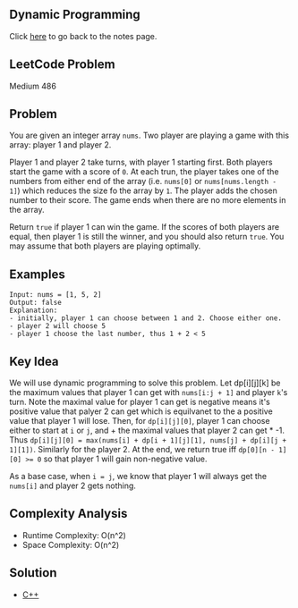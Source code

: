 ## Dynamic Programming
Click [here](../../dynamic_programming/notes.md) to go back to the notes page.

## LeetCode Problem
Medium 486

## Problem
You are given an integer array `nums`. Two player are playing a game with this array: player 1 and player 2.

Player 1 and player 2 take turns, with player 1 starting first. Both players start the game with a score of `0`. At each trun, the player takes one of the numbers from either end of the array (i.e. `nums[0]` or `nums[nums.length - 1]`) which reduces the size fo the array by `1`. The player adds the chosen number to their score. The game ends when there are no more elements in the array.

Return `true` if player 1 can win the game. If the scores of both players are equal, then player 1 is still the winner, and you should also return `true`. You may assume that both players are playing optimally.

## Examples
```
Input: nums = [1, 5, 2]
Output: false
Explanation:
- initially, player 1 can choose between 1 and 2. Choose either one.
- player 2 will choose 5
- player 1 choose the last number, thus 1 + 2 < 5
```

## Key Idea
We will use dynamic programming to solve this problem. Let dp[i][j][k] be the maximum values that player 1 can get with `nums[i:j + 1]` and player `k`'s turn. Note the maximal value for player 1 can get is negative means it's positive value that palyer 2 can get which is equilvanet to the a positive value that player 1 will lose. Then, for `dp[i][j][0]`, player 1 can choose either to start at `i` or `j`, and + the maximal values that player 2 can get * -1. Thus `dp[i][j][0] = max(nums[i] + dp[i + 1][j][1], nums[j] + dp[i][j + 1][1])`. Similarly for the player 2. At the end, we return true iff `dp[0][n - 1][0] >= 0` so that player 1 will gain non-negative value.

As a base case, when `i = j`, we know that player 1 will always get the `nums[i]` and player 2 gets nothing.

## Complexity Analysis
- Runtime Complexity: O(n^2)
- Space Complexity: O(n^2)

## Solution
- [C++](solution.cpp)